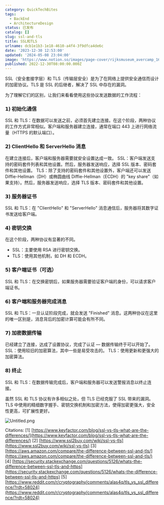 ```yaml
---
category: QuickTechBites
tags:
  - BackEnd
  - ArchitectureDesign
status: 已发布
catalog: []
slug: ssl-and-tls
title: SSL和TLS
urlname: dcb1e1b3-1e18-4610-a4f4-3f9dfca4de6c
date: '2023-12-30 12:53:00'
updated: '2024-05-08 23:04:00'
image: 'https://www.notion.so/images/page-cover/rijksmuseum_avercamp_1620.jpg'
published: 2022-12-30T08:00:00.000Z
---
```


SSL（安全套接字层）和 TLS（传输层安全）是为了在网络上提供安全通信而设计的加密协议。TLS 是 SSL 的后继者，解决了 SSL 中存在的漏洞。


为了理解它们的区别，让我们来看看使用这些协议发送数据的工作流程：


### 𝟭) 初始化通信


SSL 和 TLS：在数据可以发送之前，必须首先建立连接。在这个阶段，两种协议的工作方式非常相似。客户端和服务器建立连接，通常在端口 443 上进行网络流量（HTTPS 的默认端口）。


### 𝟮) ClientHello 和 ServerHello 消息


在建立连接后，客户端和服务器需要就安全设置达成一致。
SSL：客户端发送支持的密码套件列表和其他设置。然后，服务器发送响应，选择 SSL 版本、密码套件和其他设置。
TLS：除了支持的密码套件和其他设置外，客户端还可以发送 Diffie-Hellman（DH）或椭圆曲线 Diffie-Hellman（ECDH）的 "key share"（如果支持）。然后，服务器发送响应，选择 TLS 版本、密码套件和其他设置。


### 𝟯) 服务器证书


SSL 和 TLS：在 "ClientHello" 和 "ServerHello" 消息通信后，服务器将其数字证书发送给客户端。


### 𝟰) 密钥交换


在这个阶段，两种协议有显著的不同。
- SSL：主要使用 RSA 进行密钥交换。
- TLS：使用其他机制，如 DH 和 ECDH。


### 𝟱) 客户端证书（可选）


SSL 和 TLS：在交换密钥后，如果服务器需要验证客户端的身份，可以请求客户端证书。


### 𝟲) 客户端和服务器完成消息


SSL 和 TLS：一旦认证阶段完成，就会发送 "Finished" 消息。这两种协议在这里的唯一区别是，消息背后的加密计算可能会有所不同。


### 𝟳) 加密数据传输


已经建立了连接，达成了设置协议，完成了认证 — 数据传输终于可以开始了。
SSL：使用较旧的加密算法，其中一些是易受攻击的。
TLS：使用更新和更强大的加密算法。


### 𝟴) 终止


SSL 和 TLS：在数据传输完成后，客户端和服务器可以发送警报消息以终止连接。


虽然 SSL 和 TLS 协议有许多相似之处，但 TLS 已经克服了 SSL 带来的漏洞。TLS 中使用的精细数字握手、密钥交换机制和加密方法，使得加密更强大，安全性更高，可扩展性更好。


![Untitled.png](https://prod-files-secure.s3.us-west-2.amazonaws.com/5d24fe63-e567-4804-86f9-9fdc62e13082/8ff987c5-7f31-4b50-83f5-c69ee7578c4a/Untitled.png?X-Amz-Algorithm=AWS4-HMAC-SHA256&X-Amz-Content-Sha256=UNSIGNED-PAYLOAD&X-Amz-Credential=ASIAZI2LB466U4VS7Q63%2F20250320%2Fus-west-2%2Fs3%2Faws4_request&X-Amz-Date=20250320T213333Z&X-Amz-Expires=3600&X-Amz-Security-Token=IQoJb3JpZ2luX2VjED0aCXVzLXdlc3QtMiJIMEYCIQDZjQXtu85UW2BXcuo64jb3gg%2BeTtCBPmCHxeDtLEE7qAIhAMxLiVtoPNTl7Ff5mRQODZF3b0L9nz6bCZdFORizextPKogECJb%2F%2F%2F%2F%2F%2F%2F%2F%2F%2FwEQABoMNjM3NDIzMTgzODA1IgwAdcJBxBHV%2F5AakNYq3ANlV1E8alvfNKqB3YVi6d9tcgApcZzkrQG1VlQjVJD2V8t%2BFal24B3SWjF8mxfCvXr%2BycEU96D0%2FxSoofaKu3n3Zz5wmqcaehePwr6Ty4LGN2djsxcGsLAr5FjzX6PYsUB%2BZYc195aVY6JWTCYNZnbi03nzWZYPg630impYb7cJQgM9Ine8D0PcPOVgjShIABxoababaMmd%2FO9qw6Fc75GvoJiJlRgXPoT39ZxZC6MZu0pmfosazMm9vgjOHy4xIDPZp1ZKQyXbjf3TNKnqv16xhphjSBROH9lhLfN0%2FM8TSZTkj5NxYwpplORrH7dXkGVjr7h%2FX4%2BVM2%2Bk54JkdKMCZY7uR7eIa3OJP2DZwCA1Zm8JTYEYg5O7QmhonQqI0AtJh394JXAVQg78Tlw0VDVgJQR5GWOH400jPAU7gb8HMJyT4f4Aps8DIbzL5%2FNY8gVOxkuJMm8w4NOnmY2WCd3FRikxLRcwocaxRnm4Wj46gj7Zlv%2BmLDUHw6WxEp0T2%2F64MeHubqBhUlzk4dpcE6Maxuj9sxTgKdbhGJFN6zS8%2F838%2B4pYpGVpjR7BZIZcyiet3Lg6eXcPKTTed3I72e%2FIInKPFdQ%2FycO5bC76pNcT7BVOYJfzCctuHq5c4jCDhfK%2BBjqkAYuBisnJZcaUdszQkI7m1SE3UPppLrW6IwLeJATUI%2F7JaVwW58FBVmNSw%2BkZH%2BGOv0z6VME9XBuVsweM76fBD9%2Bi3Iw%2FtbupNgNyWa%2BRLbLKGWimcNSrCf1QdnhpZirEuzFWnRgC%2FjjFaaisxPqBu3V%2F4L6VsdL%2BuX8UoZOHwccOdD8qWMdHL3mtAx8nv27sSW6nz5u32JvfjgRpV7xwXbTXEChJ&X-Amz-Signature=7326130743358803c71e1146d8aeedc92950d942a5c3107774484536f7ca28c7&X-Amz-SignedHeaders=host&x-id=GetObject)


Citations:
[1] [https://www.keyfactor.com/blog/ssl-vs-tls-what-are-the-differences/](https://www.keyfactor.com/blog/ssl-vs-tls-what-are-the-differences/)
[2] [https://www.ssl2buy.com/wiki/ssl-vs-tls](https://www.ssl2buy.com/wiki/ssl-vs-tls)
[3] [https://aws.amazon.com/compare/the-difference-between-ssl-and-tls/](https://aws.amazon.com/compare/the-difference-between-ssl-and-tls/)
[4] [https://security.stackexchange.com/questions/5126/whats-the-difference-between-ssl-tls-and-https](https://security.stackexchange.com/questions/5126/whats-the-difference-between-ssl-tls-and-https)
[5] [https://www.reddit.com/r/cryptography/comments/alas4q/tls_vs_ssl_difference/?rdt=58024](https://www.reddit.com/r/cryptography/comments/alas4q/tls_vs_ssl_difference/?rdt=58024)

